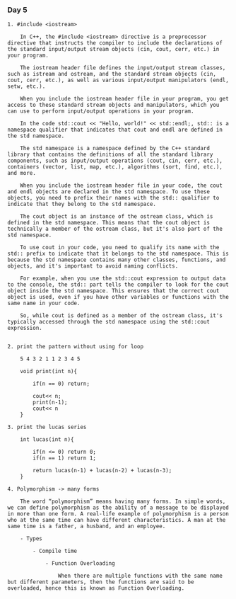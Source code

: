 ### Day 5
    
    1. #include <iostream>

        In C++, the #include <iostream> directive is a preprocessor directive that instructs the compiler to include the declarations of the standard input/output stream objects (cin, cout, cerr, etc.) in your program.

        The iostream header file defines the input/output stream classes, such as istream and ostream, and the standard stream objects (cin, cout, cerr, etc.), as well as various input/output manipulators (endl, setw, etc.).

        When you include the iostream header file in your program, you get access to these standard stream objects and manipulators, which you can use to perform input/output operations in your program.

        In the code std::cout << "Hello, world!" << std::endl;, std:: is a namespace qualifier that indicates that cout and endl are defined in the std namespace.

        The std namespace is a namespace defined by the C++ standard library that contains the definitions of all the standard library components, such as input/output operations (cout, cin, cerr, etc.), containers (vector, list, map, etc.), algorithms (sort, find, etc.), and more.

        When you include the iostream header file in your code, the cout and endl objects are declared in the std namespace. To use these objects, you need to prefix their names with the std:: qualifier to indicate that they belong to the std namespace.

        The cout object is an instance of the ostream class, which is defined in the std namespace. This means that the cout object is technically a member of the ostream class, but it's also part of the std namespace.

        To use cout in your code, you need to qualify its name with the std:: prefix to indicate that it belongs to the std namespace. This is because the std namespace contains many other classes, functions, and objects, and it's important to avoid naming conflicts.

        For example, when you use the std::cout expression to output data to the console, the std:: part tells the compiler to look for the cout object inside the std namespace. This ensures that the correct cout object is used, even if you have other variables or functions with the same name in your code.

        So, while cout is defined as a member of the ostream class, it's typically accessed through the std namespace using the std::cout expression.


    2. print the pattern without using for loop

        5 4 3 2 1 1 2 3 4 5

        void print(int n){

            if(n == 0) return;

            cout<< n;
            print(n-1);
            cout<< n
        }

    3. print the lucas series

        int lucas(int n){

            if(n <= 0) return 0;
            if(n == 1) return 1;

            return lucas(n-1) + lucas(n-2) + lucas(n-3); 
        }

    4. Polymorphism -> many forms

        The word “polymorphism” means having many forms. In simple words, we can define polymorphism as the ability of a message to be displayed in more than one form. A real-life example of polymorphism is a person who at the same time can have different characteristics. A man at the same time is a father, a husband, and an employee.

        - Types

            - Compile time

                - Function Overloading

                    When there are multiple functions with the same name but different parameters, then the functions are said to be overloaded, hence this is known as Function Overloading.